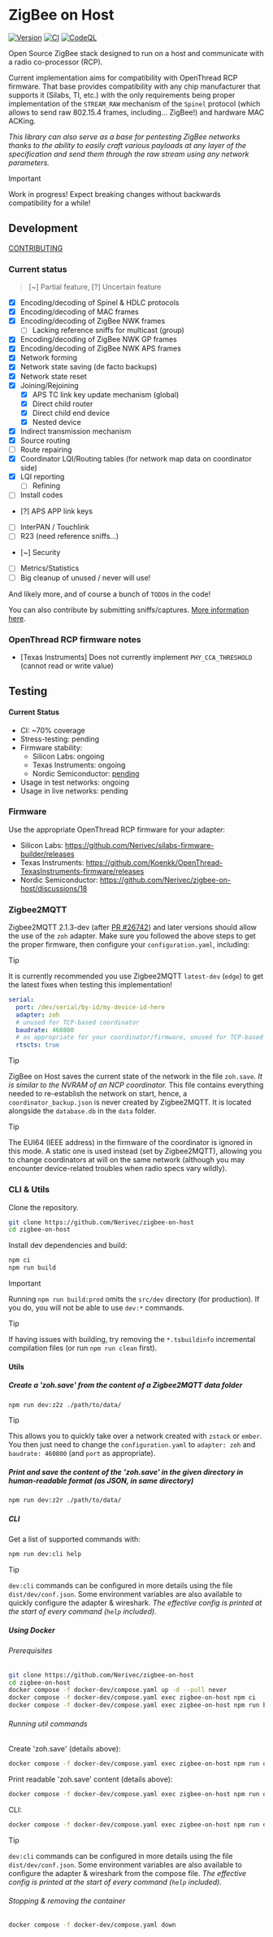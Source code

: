 # ZigBee on Host

[![Version](https://img.shields.io/npm/v/zigbee-on-host.svg)](https://npmjs.org/package/zigbee-on-host)
[![CI](https://github.com/Nerivec/zigbee-on-host/actions/workflows/ci.yaml/badge.svg)](https://github.com/Nerivec/zigbee-on-host/actions/workflows/ci.yaml)
[![CodeQL](https://github.com/Nerivec/zigbee-on-host/actions/workflows/github-code-scanning/codeql/badge.svg)](https://github.com/Nerivec/zigbee-on-host/actions/workflows/github-code-scanning/codeql)

Open Source ZigBee stack designed to run on a host and communicate with a radio co-processor (RCP).

Current implementation aims for compatibility with OpenThread RCP firmware. That base provides compatibility with any chip manufacturer that supports it (Silabs, TI, etc.) with the only requirements being proper implementation of the `STREAM_RAW` mechanism of the `Spinel` protocol (which allows to send raw 802.15.4 frames, including... ZigBee!) and hardware MAC ACKing.

_This library can also serve as a base for pentesting ZigBee networks thanks to the ability to easily craft various payloads at any layer of the specification and send them through the raw stream using any network parameters._

> [!IMPORTANT]
> Work in progress! Expect breaking changes without backwards compatibility for a while!

## Development

[CONTRIBUTING](./CONTRIBUTING.md)

### Current status

> [~] Partial feature, [?] Uncertain feature

- [x] Encoding/decoding of Spinel & HDLC protocols
- [x] Encoding/decoding of MAC frames
- [x] Encoding/decoding of ZigBee NWK frames
  - [ ] Lacking reference sniffs for multicast (group)
- [x] Encoding/decoding of ZigBee NWK GP frames
- [x] Encoding/decoding of ZigBee NWK APS frames
- [x] Network forming
- [x] Network state saving (de facto backups)
- [x] Network state reset
- [x] Joining/Rejoining
  - [x] APS TC link key update mechanism (global)
  - [x] Direct child router
  - [x] Direct child end device
  - [x] Nested device
- [x] Indirect transmission mechanism
- [x] Source routing
- [ ] Route repairing
- [x] Coordinator LQI/Routing tables (for network map data on coordinator side)
- [x] LQI reporting
  - [ ] Refining
- [ ] Install codes
- [?] APS APP link keys
- [ ] InterPAN / Touchlink
- [ ] R23 (need reference sniffs...)
- [~] Security
- [ ] Metrics/Statistics
- [ ] Big cleanup of unused / never will use!

And likely more, and of course a bunch of `TODO`s in the code!

You can also contribute by submitting sniffs/captures. [More information here](https://github.com/Nerivec/zigbee-on-host/discussions/14).

### OpenThread RCP firmware notes

- [Texas Instruments] Does not currently implement `PHY_CCA_THRESHOLD` (cannot read or write value)

## Testing

#### Current Status

- CI: ~70% coverage
- Stress-testing: pending
- Firmware stability:
  - Silicon Labs: ongoing
  - Texas Instruments: ongoing
  - Nordic Semiconductor: [pending](https://github.com/Nerivec/zigbee-on-host/discussions/18)
- Usage in test networks: ongoing
- Usage in live networks: pending

### Firmware

Use the appropriate OpenThread RCP firmware for your adapter:
- Silicon Labs: https://github.com/Nerivec/silabs-firmware-builder/releases
- Texas Instruments: https://github.com/Koenkk/OpenThread-TexasInstruments-firmware/releases
- Nordic Semiconductor: https://github.com/Nerivec/zigbee-on-host/discussions/18

### Zigbee2MQTT

Zigbee2MQTT 2.1.3-dev (after [PR #26742](https://github.com/Koenkk/zigbee2mqtt/pull/26742)) and later versions should allow the use of the `zoh` adapter.
Make sure you followed the above steps to get the proper firmware, then configure your `configuration.yaml`, including:

> [!TIP]
> It is currently recommended you use Zigbee2MQTT `latest-dev` (`edge`) to get the latest fixes when testing this implementation!

```yaml
serial:
  port: /dev/serial/by-id/my-device-id-here
  adapter: zoh
  # unused for TCP-based coordinator
  baudrate: 460800
  # as appropriate for your coordinator/firmware, unused for TCP-based coordinator
  rtscts: true
```

> [!TIP]
> ZigBee on Host saves the current state of the network in the file `zoh.save`. _It is similar to the NVRAM of an NCP coordinator._
> This file contains everything needed to re-establish the network on start, hence, a `coordinator_backup.json` is never created by Zigbee2MQTT. It is located alongside the `database.db` in the `data` folder.

> [!TIP]
> The EUI64 (IEEE address) in the firmware of the coordinator is ignored in this mode. A static one is used instead (set by Zigbee2MQTT), allowing you to change coordinators at will on the same network (although you may encounter device-related troubles when radio specs vary wildly).

### CLI & Utils

Clone the repository.

```bash
git clone https://github.com/Nerivec/zigbee-on-host
cd zigbee-on-host
```

Install dev dependencies and build:

```bash
npm ci
npm run build
```

> [!IMPORTANT]
> Running `npm run build:prod` omits the `src/dev` directory (for production). If you do, you will not be able to use `dev:*` commands.

> [!TIP]
> If having issues with building, try removing the `*.tsbuildinfo` incremental compilation files (or run `npm run clean` first).

#### Utils

##### Create a 'zoh.save' from the content of a Zigbee2MQTT data folder

```bash
npm run dev:z2z ./path/to/data/
```

> [!TIP]
> This allows you to quickly take over a network created with `zstack` or `ember`. You then just need to change the `configuration.yaml` to `adapter: zoh` and `baudrate: 460800` (and `port` as appropriate).

##### Print and save the content of the 'zoh.save' in the given directory in human-readable format (as JSON, in same directory)

```bash
npm run dev:z2r ./path/to/data/
```

##### CLI

Get a list of supported commands with:

```bash
npm run dev:cli help
```

> [!TIP]
> `dev:cli` commands can be configured in more details using the file `dist/dev/conf.json`. Some environment variables are also available to quickly configure the adapter & wireshark. _The effective config is printed at the start of every command (`help` included)._

##### Using Docker

###### Prerequisites

```bash
git clone https://github.com/Nerivec/zigbee-on-host
cd zigbee-on-host
docker compose -f docker-dev/compose.yaml up -d --pull never
docker compose -f docker-dev/compose.yaml exec zigbee-on-host npm ci
docker compose -f docker-dev/compose.yaml exec zigbee-on-host npm run build
```

###### Running util commands

Create 'zoh.save' (details above):

```bash
docker compose -f docker-dev/compose.yaml exec zigbee-on-host npm run dev:z2z ./path/to/data
```

Print readable 'zoh.save' content (details above):

```bash
docker compose -f docker-dev/compose.yaml exec zigbee-on-host npm run dev:z2r ./path/to/data
```

CLI:

```bash
docker compose -f docker-dev/compose.yaml exec zigbee-on-host npm run dev:cli help
```

> [!TIP]
> `dev:cli` commands can be configured in more details using the file `dist/dev/conf.json`. Some environment variables are also available to configure the adapter & wireshark from the compose file. _The effective config is printed at the start of every command (`help` included)._

###### Stopping & removing the container

```bash
docker compose -f docker-dev/compose.yaml down
```
